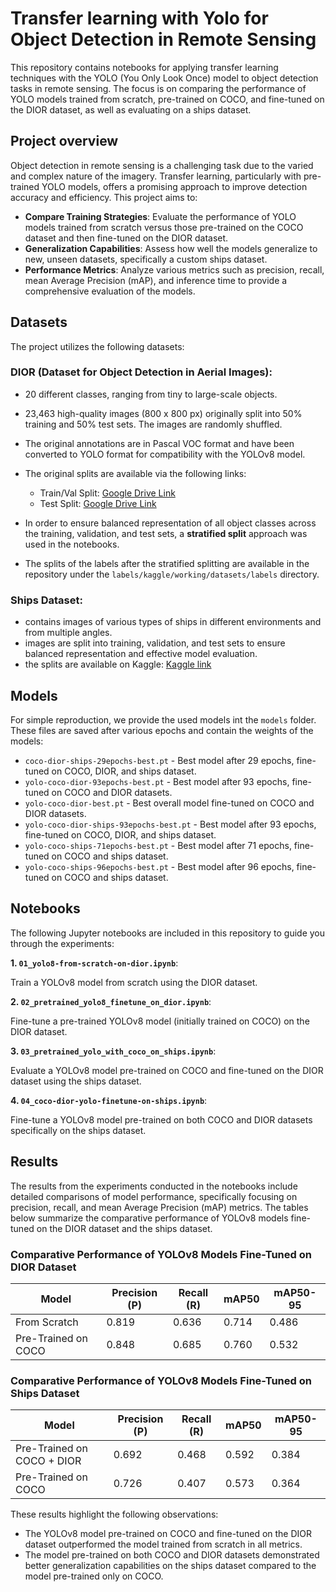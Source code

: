 # Transfer learning with Yolo for Object Detection in Remote Sensing

This repository contains notebooks for applying transfer learning techniques with the YOLO (You Only Look Once) model to object detection tasks in remote sensing. The focus is on comparing the performance of YOLO models trained from scratch, pre-trained on COCO, and fine-tuned on the DIOR dataset, as well as evaluating on a ships dataset.

## Project overview
Object detection in remote sensing is a challenging task due to the varied and complex nature of the imagery. Transfer learning, particularly with pre-trained YOLO models, offers a promising approach to improve detection accuracy and efficiency. This project aims to:

- **Compare Training Strategies**: Evaluate the performance of YOLO models trained from scratch versus those pre-trained on the COCO dataset and then fine-tuned on the DIOR dataset.
- **Generalization Capabilities**: Assess how well the models generalize to new, unseen datasets, specifically a custom ships dataset.
- **Performance Metrics**: Analyze various metrics such as precision, recall, mean Average Precision (mAP), and inference time to provide a comprehensive evaluation of the models.
## Datasets
The project utilizes the following datasets:

### DIOR (Dataset for Object Detection in Aerial Images):
  - 20 different classes, ranging from tiny to large-scale objects.
  - 23,463 high-quality images (800 x 800 px) originally split into 50% training and 50% test sets. The images are randomly shuffled.
  - The original annotations are in Pascal VOC format and have been converted to YOLO format for compatibility with the YOLOv8 model.
  - The original splits are available via the following links:
      
    - Train/Val Split: [Google Drive Link](https://drive.google.com/uc?id=1ZHbHDM6hYAEGDC_K5eiW0yF_lzVgpuir)
    - Test Split: [Google Drive Link](https://drive.google.com/uc?id=11SXPqcESez9qTn4Z5Q3v35K9hRwO_epr)
  - In order to ensure balanced representation of all object classes across the training, validation, and test sets, a **stratified split** approach was used in the notebooks.
  - The splits of the labels after the stratified splitting are available in the repository under the `labels/kaggle/working/datasets/labels` directory.

### Ships Dataset: 
- contains images of various types of ships in different environments and from multiple angles.
- images are split into training, validation, and test sets to ensure balanced representation and effective model evaluation.
- the splits are available on Kaggle: [Kaggle link](https://www.kaggle.com/datasets/siddharthkumarsah/ships-in-aerial-images)

## Models
For simple reproduction, we provide the used models int the `models` folder. These files are saved after various epochs and contain the weights of the models:
- `coco-dior-ships-29epochs-best.pt` - Best model after 29 epochs, fine-tuned on COCO, DIOR, and ships dataset.
- `yolo-coco-dior-93epochs-best.pt` - Best model after 93 epochs, fine-tuned on COCO and DIOR datasets.
- `yolo-coco-dior-best.pt` - Best overall model fine-tuned on COCO and DIOR datasets.
- `yolo-coco-dior-ships-93epochs-best.pt` - Best model after 93 epochs, fine-tuned on COCO, DIOR, and ships dataset.
- `yolo-coco-ships-71epochs-best.pt` - Best model after 71 epochs, fine-tuned on COCO and ships dataset.
- `yolo-coco-ships-96epochs-best.pt` - Best model after 96 epochs, fine-tuned on COCO and ships dataset.
## Notebooks
The following Jupyter notebooks are included in this repository to guide you through the experiments:

**1. `01_yolo8-from-scratch-on-dior.ipynb`**:

Train a YOLOv8 model from scratch using the DIOR dataset.

**2. `02_pretrained_yolo8_finetune_on_dior.ipynb`**:

Fine-tune a pre-trained YOLOv8 model (initially trained on COCO) on the DIOR dataset.

**3. `03_pretrained_yolo_with_coco_on_ships.ipynb`**:

Evaluate a YOLOv8 model pre-trained on COCO and fine-tuned on the DIOR dataset using the ships dataset.

**4. `04_coco-dior-yolo-finetune-on-ships.ipynb`**:

Fine-tune a YOLOv8 model pre-trained on both COCO and DIOR datasets specifically on the ships dataset.

## Results

The results from the experiments conducted in the notebooks include detailed comparisons of model performance, specifically focusing on precision, recall, and mean Average Precision (mAP) metrics. The tables below summarize the comparative performance of YOLOv8 models fine-tuned on the DIOR dataset and the ships dataset.

### Comparative Performance of YOLOv8 Models Fine-Tuned on DIOR Dataset

| Model                | Precision (P) | Recall (R) | mAP50 | mAP50-95 |
|----------------------|---------------|------------|-------|----------|
| From Scratch         | 0.819         | 0.636      | 0.714 | 0.486    |
| Pre-Trained on COCO  | 0.848         | 0.685      | 0.760 | 0.532    |

### Comparative Performance of YOLOv8 Models Fine-Tuned on Ships Dataset

| Model                         | Precision (P) | Recall (R) | mAP50 | mAP50-95 |
|-------------------------------|---------------|------------|-------|----------|
| Pre-Trained on COCO + DIOR    | 0.692         | 0.468      | 0.592 | 0.384    |
| Pre-Trained on COCO           | 0.726         | 0.407      | 0.573 | 0.364    |

These results highlight the following observations:
- The YOLOv8 model pre-trained on COCO and fine-tuned on the DIOR dataset outperformed the model trained from scratch in all metrics.
- The model pre-trained on both COCO and DIOR datasets demonstrated better generalization capabilities on the ships dataset compared to the model pre-trained only on COCO.



